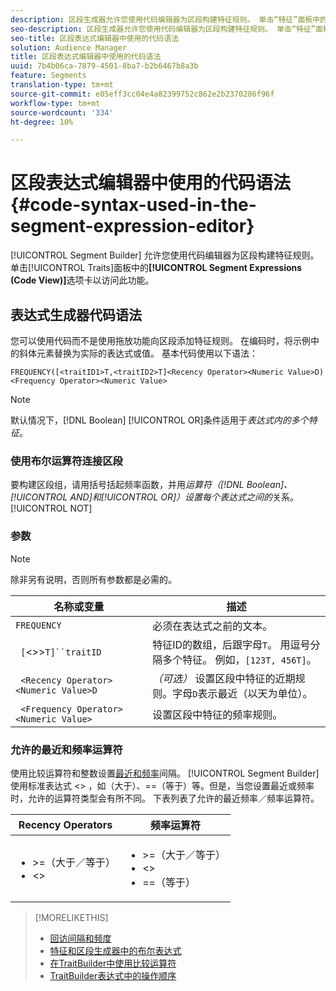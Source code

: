```yaml
---
description: 区段生成器允许您使用代码编辑器为区段构建特征规则。 单击“特征”面板中的区段表达式(代码视图)选项卡以访问此功能。
seo-description: 区段生成器允许您使用代码编辑器为区段构建特征规则。 单击“特征”面板中的区段表达式(代码视图)选项卡以访问此功能。
seo-title: 区段表达式编辑器中使用的代码语法
solution: Audience Manager
title: 区段表达式编辑器中使用的代码语法
uuid: 7b4b06ca-7879-4501-8ba7-b2b6467b8a3b
feature: Segments
translation-type: tm+mt
source-git-commit: e05eff3cc04e4a82399752c862e2b2370286f96f
workflow-type: tm+mt
source-wordcount: '334'
ht-degree: 10%

---
```



# 区段表达式编辑器中使用的代码语法 {#code-syntax-used-in-the-segment-expression-editor}

[!UICONTROL Segment Builder] 允许您使用代码编辑器为区段构建特征规则。单击[!UICONTROL Traits]面板中的&#x200B;**[!UICONTROL Segment Expressions (Code View)]**&#x200B;选项卡以访问此功能。

## 表达式生成器代码语法

您可以使用代码而不是使用拖放功能向区段添加特征规则。 在编码时，将示例中的斜体元素替换为实际的表达式或值。 基本代码使用以下语法：

```
FREQUENCY([<traitID1>T,<traitID2>T]<Recency Operator><Numeric Value>D)
<Frequency Operator><Numeric Value>
```

>[!NOTE]
>
>默认情况下，[!DNL Boolean] [!UICONTROL OR]条件适用于&#x200B;*表达式内的多个特征*。

### 使用布尔运算符连接区段

要构建区段组，请用括号括起频率函数，并用&#x200B;*运算符（[!DNL Boolean]、[!UICONTROL AND]和[!UICONTROL OR]）设置每个表达式之间的*&#x200B;关系。[!UICONTROL NOT]

### 参数

>[!NOTE]
>
>除非另有说明，否则所有参数都是必需的。

| 名称或变量 | 描述 |
|---|---|
| `FREQUENCY` | 必须在表达式之前的文本。 |
| ` [`&lt;>>`T]``traitID` | 特征ID的数组，后跟字母`T`。 用逗号分隔多个特征。 例如，`[123T, 456T]`。 |
| ` <Recency Operator><Numeric Value>D` | *（可选）* 设置区段中特征的近期规则。字母`D`表示最近（以天为单位）。 |
| ` <Frequency Operator><Numeric Value>` | 设置区段中特征的频率规则。 |

### 允许的最近和频率运算符

使用比较运算符和整数设置[最近和频率](../../features/segments/recency-and-frequency.md)间隔。 [!UICONTROL Segment Builder] 使用标准表达式 &lt;> ，如（大于）、==（等于）等。但是，当您设置最近或频率时，允许的运算符类型会有所不同。 下表列表了允许的最近频率／频率运算符。

<table id="table_2F92617CB472442BA5639E24DB4E43D3"> 
 <thead> 
  <tr> 
   <th colname="col1" class="entry"> Recency Operators </th> 
   <th colname="col2" class="entry"> 频率运算符 </th> 
  </tr> 
 </thead>
 <tbody> 
  <tr> 
   <td colname="col1"> 
    <ul id="ul_66D11A34097648A997BA5C6CCC38503A"> 
     <li id="li_EA0B607E58834E62B427C0B7626C2BD1">&gt;=（大于／等于） </li> 
     <li id="li_CFE3D2DBEF424093A0497A70324D5B31">&lt;&gt; </li> 
    </ul> </td> 
   <td colname="col2"> 
    <ul id="ul_A5A38BCD71B844F0B5FB28256069F87E"> 
     <li id="li_EA17C353214E4C2EA2B70169C94A2E53">&gt;=（大于／等于） </li> 
     <li id="li_87CE5CCC6B44446BB2FD0AAD47712368">&lt;&gt; </li> 
     <li id="li_7E922AEF3A524E78A18A9F6ECBF7460B">==（等于） </li> 
    </ul> </td> 
  </tr> 
 </tbody> 
</table>

>[!MORELIKETHIS]
>
>* [回访间隔和频度](../../features/segments/recency-and-frequency.md)
>* [特征和区段生成器中的布尔表达式](../../reference/boolean-expressions-tsb.md)
>* [在TraitBuilder中使用比较运算符](../../features/traits/trait-comparison-operators.md)
>* [TraitBuilder表达式中的操作顺序](../../features/traits/trait-operator-precedence.md)

